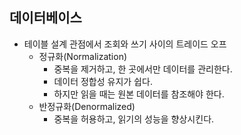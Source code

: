 ## 데이터베이스

- 테이블 설계 관점에서 조회와 쓰기 사이의 트레이드 오프
    - 정규화(Normalization)
        - 중복을 제거하고, 한 곳에서만 데이터를 관리한다.
        - 데이터 정합성 유지가 쉽다.
        - 하지만 읽을 때는 원본 데이터를 참조해야 한다.
    - 반정규화(Denormalized)
        - 중복을 허용하고, 읽기의 성능을 향상시킨다.
